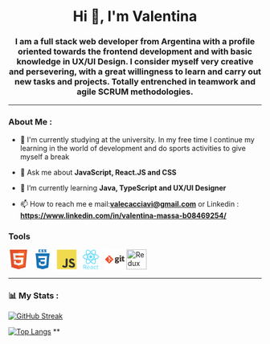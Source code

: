 

<div>
    <h1 align="center">Hi 👋, I'm Valentina</h1>
    <h3 align="center">I am a full stack web developer from Argentina with a profile oriented towards the frontend development and with basic knowledge in UX/UI Design. I consider myself very creative and persevering, with a great willingness to learn and carry out new tasks and projects. Totally entrenched in teamwork and agile SCRUM methodologies.</h3>
</div>




---

### About Me :

- 📝 I'm currently studying at the university. In my free time I continue my learning in the world of development and do sports activities to give myself a break

- 💬 Ask me about **JavaScript, React.JS and CSS**

- 🌱 I’m currently learning **Java, TypeScript and UX/UI Designer**

- 📫 How to reach me e mail:**valecacciavi@gmail.com** or Linkedin : **https://www.linkedin.com/in/valentina-massa-b08469254/**




<div align="left">
    <h3>Tools</h3>
    <div>
        <img src="https://github.com/devicons/devicon/blob/master/icons/html5/html5-original.svg" title="HTML5" alt="HTML" width="40" height="40"/>&nbsp;
        <img src="https://github.com/devicons/devicon/blob/master/icons/css3/css3-plain-wordmark.svg"  title="CSS3" alt="CSS" width="40" height="40"/>&nbsp;
        <img src="https://github.com/devicons/devicon/blob/master/icons/javascript/javascript-original.svg" title="JavaScript" alt="JavaScript" width="40" height="40"/>&nbsp;
        <img src="https://github.com/devicons/devicon/blob/master/icons/react/react-original-wordmark.svg" title="React" alt="React" width="40" height="40"/>&nbsp;
        <img src="https://github.com/devicons/devicon/blob/master/icons/git/git-original-wordmark.svg" title="Git" **alt="Git" width="40" height="40"/>
          <img src="https://github.com/devicons/devicon/blob/master/icons/redux/redux-original-wordmark.svg" title="Redux" **alt="Redux" width="40" height="40"/>
        
      
       
        
      


---

### 📊 My Stats :

[![GitHub Streak](http://github-readme-streak-stats.herokuapp.com?user=massavalentina&theme=onedark)](https://git.io/streak-stats)


[![Top Langs](https://github-readme-stats.vercel.app/api/top-langs/?username=massavalentina&theme=tokyonight)](https://github.com/anuraghazra/github-readme-stats)
**




